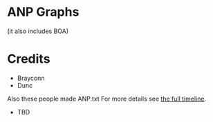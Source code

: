 # ANP Graphs
(it also includes BOA)

# Credits
- Brayconn
- Dunc

Also these people made ANP.txt
For more details see [the full timeline](ANP_txt_Timeline.md).
- TBD

